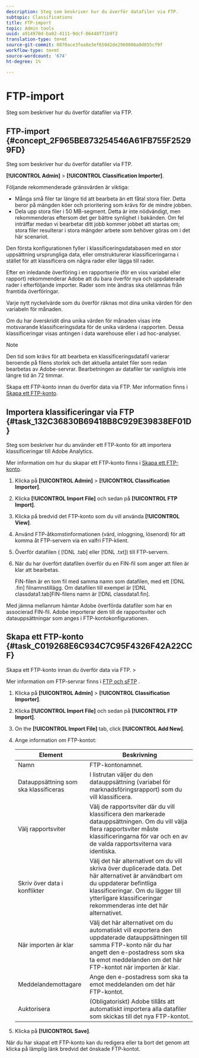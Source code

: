 ```yaml
---
description: Steg som beskriver hur du överför datafiler via FTP.
subtopic: Classifications
title: FTP-import
topic: Admin tools
uuid: a914970d-ba02-4111-9dcf-06448f71b9f3
translation-type: tm+mt
source-git-commit: 0870ace3fea8e3ef650d2de2960006a0d655cf9f
workflow-type: tm+mt
source-wordcount: '674'
ht-degree: 1%

---
```



# FTP-import

Steg som beskriver hur du överför datafiler via FTP.

## FTP-import {#concept_2F965BE873254546A61FB755F25299FD}

Steg som beskriver hur du överför datafiler via FTP.

**[!UICONTROL Admin]** > **[!UICONTROL Classification Importer]**.

Följande rekommenderade gränsvärden är viktiga:

* Många små filer tar längre tid att bearbeta än ett fåtal stora filer. Detta beror på mängden köer och prioritering som krävs för de mindre jobben.
* Dela upp stora filer i 50 MB-segment. Detta är inte nödvändigt, men rekommenderas eftersom det ger bättre synlighet i bakänden. Om fel inträffar medan vi bearbetar ditt jobb kommer jobbet att startas om; stora filer resulterar i stora mängder arbete som behöver göras om i det här scenariot.

Den första konfigurationen fyller i klassificeringsdatabasen med en stor uppsättning ursprungliga data, eller omstrukturerar klassificeringarna i stället för att klassificera om några rader eller lägga till rader.

Efter en inledande överföring i en rapportserie (för en viss variabel eller rapport) rekommenderar Adobe att du bara överför nya och uppdaterade rader i efterföljande importer. Rader som inte ändras ska utelämnas från framtida överföringar.

Varje nytt nyckelvärde som du överför räknas mot dina unika värden för den variabeln för månaden.

Om du har överskridit dina unika värden för månaden visas inte motsvarande klassificeringsdata för de unika värdena i rapporten. Dessa klassificeringar visas antingen i data warehouse eller i ad hoc-analyser.

>[!NOTE]
>
>Den tid som krävs för att bearbeta en klassificeringsdatafil varierar beroende på filens storlek och det aktuella antalet filer som redan bearbetas av Adobe-servrar. Bearbetningen av datafiler tar vanligtvis inte längre tid än 72 timmar.

Skapa ett FTP-konto innan du överför data via FTP. Mer information finns i [Skapa ett FTP-konto](/help/components/classifications/importer/c-uploading-saint-data-files-via-ftp.md#task_C019268E6C934C7C95F4326F42A22CCF).

## Importera klassificeringar via FTP {#task_132C36830B69418B8C929E39838EF01D}

<!-- 

t_upload_a_saint_data_file_via_ftp.xml

 -->

Steg som beskriver hur du använder ett FTP-konto för att importera klassificeringar till Adobe Analytics.

Mer information om hur du skapar ett FTP-konto finns i [Skapa ett FTP-konto](/help/components/classifications/importer/c-uploading-saint-data-files-via-ftp.md#task_C019268E6C934C7C95F4326F42A22CCF).

1. Klicka på **[!UICONTROL Admin]** > **[!UICONTROL Classification Importer]**.
1. Klicka **[!UICONTROL Import File]** och sedan på **[!UICONTROL FTP Import]**.
1. Klicka på bredvid det FTP-konto som du vill använda **[!UICONTROL View]**.
1. Använd FTP-åtkomstinformationen (värd, inloggning, lösenord) för att komma åt FTP-servern via en valfri FTP-klient.
1. Överför datafilen ( [!DNL .tab] eller [!DNL .txt]) till FTP-servern.
1. När du har överfört datafilen överför du en FIN-fil som anger att filen är klar att bearbetas.

   FIN-filen är en tom fil med samma namn som datafilen, med ett [!DNL .fin] filnamnstillägg. Om datafilen till exempel är [!DNL classdata1.tab]FIN-filens namn är [!DNL classdata1.fin].

Med jämna mellanrum hämtar Adobe överförda datafiler som har en associerad FIN-fil. Adobe importerar dem till de rapportsviter och datauppsättningar som anges i FTP-kontokonfigurationen.

## Skapa ett FTP-konto {#task_C019268E6C934C7C95F4326F42A22CCF}

Skapa ett FTP-konto innan du överför data via FTP. >

<!-- 

t_create_an_ftp_account.xml

 -->

Mer information om FTP-servrar finns i [FTP och sFTP](https://docs.adobe.com/content/help/en/analytics/export/ftp-and-sftp/ftp-overview.html) .

1. Klicka på **[!UICONTROL Admin]** > **[!UICONTROL Classification Importer]**.
1. Klicka **[!UICONTROL Import File]** och sedan på **[!UICONTROL FTP Import]**.
1. On the **[!UICONTROL Import File]** tab, click **[!UICONTROL Add New]**.
1. Ange information om FTP-kontot:

   | Element | Beskrivning |
   |---|---|
   | Namn | FTP-kontonamnet. |
   | Datauppsättning som ska klassificeras | I listrutan väljer du den datauppsättning (variabel för marknadsföringsrapport) som du vill klassificera. |
   | Välj rapportsviter | Välj de rapportsviter där du vill klassificera den markerade datauppsättningen. Om du vill välja flera rapportsviter måste klassificeringarna för var och en av de valda rapportsviterna vara identiska. |
   | Skriv över data i konflikter | Välj det här alternativet om du vill skriva över duplicerade data. Det här alternativet är användbart om du uppdaterar befintliga klassificeringar. Om du lägger till ytterligare klassificeringar rekommenderas inte det här alternativet. |
   | När importen är klar | Välj det här alternativet om du automatiskt vill exportera den uppdaterade datauppsättningen till samma FTP-konto när du har angett den e-postadress som ska ta emot meddelanden om det här FTP-kontot när importen är klar. |
   | Meddelandemottagare | Ange den e-postadress som ska ta emot meddelanden om det här FTP-kontot. |
   | Auktorisera | (Obligatoriskt) Adobe tillåts att automatiskt importera alla datafiler som skickas till det nya FTP-kontot. |

1. Klicka på **[!UICONTROL Save]**.

När du har skapat ett FTP-konto kan du redigera eller ta bort det genom att klicka på lämplig länk bredvid det önskade FTP-kontot.
